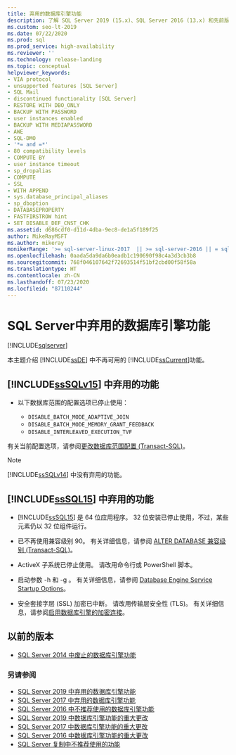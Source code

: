 ```yaml
---
title: 弃用的数据库引擎功能
description: 了解 SQL Server 2019 (15.x)、SQL Server 2016 (13.x) 和先前版本中弃用的数据库引擎功能。
ms.custom: seo-lt-2019
ms.date: 07/22/2020
ms.prod: sql
ms.prod_service: high-availability
ms.reviewer: ''
ms.technology: release-landing
ms.topic: conceptual
helpviewer_keywords:
- VIA protocol
- unsupported features [SQL Server]
- SQL Mail
- discontinued functionality [SQL Server]
- RESTORE WITH DBO_ONLY
- BACKUP WITH PASSWORD
- user instances enabled
- BACKUP WITH MEDIAPASSWORD
- AWE
- SQL-DMO
- '*= and =*'
- 80 compatibility levels
- COMPUTE BY
- user instance timeout
- sp_dropalias
- COMPUTE
- SSL
- WITH APPEND
- sys.database_principal_aliases
- sp_dboption
- DATABASEPROPERTY
- FASTFIRSTROW hint
- SET DISABLE_DEF_CNST_CHK
ms.assetid: d686cdf0-d11d-4dba-9ec8-de1a5f189f25
author: MikeRayMSFT
ms.author: mikeray
monikerRange: '>= sql-server-linux-2017  || >= sql-server-2016 || = sqlallproducts-allversions'
ms.openlocfilehash: 0aada5da9da6b0eadb1c190690f98c4a3d3cb3b8
ms.sourcegitcommit: 768f046107642f72693514f51bf2cbd00f58f58a
ms.translationtype: HT
ms.contentlocale: zh-CN
ms.lasthandoff: 07/23/2020
ms.locfileid: "87110244"
---
```

# <a name="discontinued-database-engine-functionality-in-sql-server"></a>SQL Server中弃用的数据库引擎功能
[!INCLUDE[sqlserver](../includes/applies-to-version/sqlserver.md)]

  本主题介绍 [!INCLUDE[ssDE](../includes/ssde-md.md)] 中不再可用的 [!INCLUDE[ssCurrent](../includes/ssnoversion-md.md)]功能。  

## <a name="discontinued-features-in-sssqlv15"></a>[!INCLUDE[ssSQLv15](../includes/sssqlv15-md.md)] 中弃用的功能  

- 以下数据库范围的配置选项已停止使用：

  - `DISABLE_BATCH_MODE_ADAPTIVE_JOIN`
  - `DISABLE_BATCH_MODE_MEMORY_GRANT_FEEDBACK`
  - `DISABLE_INTERLEAVED_EXECUTION_TVF`

有关当前配置选项，请参阅[更改数据库范围配置 (Transact-SQL)](../t-sql/statements/alter-database-scoped-configuration-transact-sql.md)。

>[!NOTE]
>[!INCLUDE[ssSQLv14](../includes/sssqlv14-md.md)] 中没有弃用的功能。

## <a name="discontinued-features-in-sssql15"></a>[!INCLUDE[ssSQL15](../includes/sssql15-md.md)] 中弃用的功能

- [!INCLUDE[ssSQL15](../includes/sssql15-md.md)] 是 64 位应用程序。 32 位安装已停止使用，不过，某些元素仍以 32 位组件运行。  

- 已不再使用兼容级别 90。 有关详细信息，请参阅 [ALTER DATABASE 兼容级别 (Transact-SQL)](../t-sql/statements/alter-database-transact-sql-compatibility-level.md)。  

- ActiveX 子系统已停止使用。 请改用命令行或 PowerShell 脚本。

- 启动参数 -h  和 -g  。 有关详细信息，请参阅 [Database Engine Service Startup Options](/previous-versions/sql/2014/database-engine/configure-windows/database-engine-service-startup-options?view=sql-server-2014)。

- 安全套接字层 (SSL) 加密已中断。 请改用传输层安全性 (TLS)。 有关详细信息，请参阅[启用数据库引擎的加密连接](../database-engine/configure-windows/enable-encrypted-connections-to-the-database-engine.md)。

## <a name="previous-versions"></a>以前的版本

- [SQL Server 2014 中废止的数据库引擎功能](/previous-versions/sql/2014/database-engine/discontinued-database-engine-functionality-in-sql-server-2016?view=sql-server-2014)

### <a name="see-also"></a>另请参阅

- [SQL Server 2019 中弃用的数据库引擎功能](deprecated-database-engine-features-in-sql-server-version-15.md)
- [SQL Server 2017 中弃用的数据库引擎功能](deprecated-database-engine-features-in-sql-server-2017.md)
- [SQL Server 2016 中不推荐使用的数据库引擎功能](../database-engine/deprecated-database-engine-features-in-sql-server-2016.md)
- [SQL Server 2019 中数据库引擎功能的重大更改](breaking-changes-to-database-engine-features-in-sql-server-version-15.md)
- [SQL Server 2017 中数据库引擎功能的重大更改](breaking-changes-to-database-engine-features-in-sql-server-2017.md)
- [SQL Server 2016 中数据库引擎功能的重大更改](breaking-changes-to-database-engine-features-in-sql-server-2016.md)
- [SQL Server 复制中不推荐使用的功能](../relational-databases/replication/deprecated-features-in-sql-server-replication.md)